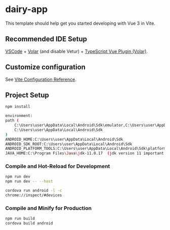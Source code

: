# dairy-app

This template should help get you started developing with Vue 3 in Vite.

## Recommended IDE Setup

[VSCode](https://code.visualstudio.com/) + [Volar](https://marketplace.visualstudio.com/items?itemName=Vue.volar) (and disable Vetur) + [TypeScript Vue Plugin (Volar)](https://marketplace.visualstudio.com/items?itemName=Vue.vscode-typescript-vue-plugin).

## Customize configuration

See [Vite Configuration Reference](https://vitejs.dev/config/).

## Project Setup

```sh
npm install

environment:
path (
    C:\Users\user\AppData\Local\Android\Sdk\emulator,C:\Users\user\AppData\Local\Android\Sdk\build-tools,C:\Users\user\AppData\Local\Android\Sdk\platform-tools,
    C:\Users\user\AppData\Local\Android\Sdk
)
ANDROID_HOME:C:\Users\user\AppData\Local\Android\Sdk
ANDROID_SDK_ROOT:C:\Users\user\AppData\Local\Android\Sdk
ANDROID_PLATFORM_TOOLS:C:\Users\user\AppData\Local\Android\Sdk\platform-tools
JAVA_HOME:C:\Program Files\Java\jdk-11.0.17  (jdk version 11 important!!!)


```

### Compile and Hot-Reload for Development

```sh
npm run dev
npm run dev -- --host

cordova run android -l -c 
chrome://inspect/#devices  
```

### Compile and Minify for Production

```sh
npm run build
cordova build android 

```
